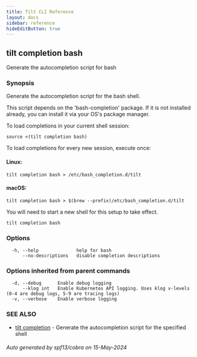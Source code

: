 ```yaml
---
title: Tilt CLI Reference
layout: docs
sidebar: reference
hideEditButton: true
---
```

## tilt completion bash

Generate the autocompletion script for bash

### Synopsis

Generate the autocompletion script for the bash shell.

This script depends on the 'bash-completion' package.
If it is not installed already, you can install it via your OS's package manager.

To load completions in your current shell session:

	source <(tilt completion bash)

To load completions for every new session, execute once:

#### Linux:

	tilt completion bash > /etc/bash_completion.d/tilt

#### macOS:

	tilt completion bash > $(brew --prefix)/etc/bash_completion.d/tilt

You will need to start a new shell for this setup to take effect.


```
tilt completion bash
```

### Options

```
  -h, --help              help for bash
      --no-descriptions   disable completion descriptions
```

### Options inherited from parent commands

```
  -d, --debug      Enable debug logging
      --klog int   Enable Kubernetes API logging. Uses klog v-levels (0-4 are debug logs, 5-9 are tracing logs)
  -v, --verbose    Enable verbose logging
```

### SEE ALSO

* [tilt completion](tilt_completion.html)	 - Generate the autocompletion script for the specified shell

###### Auto generated by spf13/cobra on 15-May-2024

